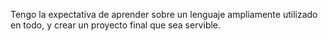  Tengo la expectativa de aprender sobre un lenguaje ampliamente utilizado en todo, y crear un proyecto final que sea servible. 